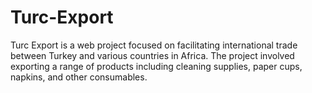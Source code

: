 # Turc-Export
Turc Export is a web project focused on facilitating international trade between Turkey and various countries in Africa. The project involved exporting a range of products including cleaning supplies, paper cups, napkins, and other consumables.

